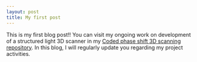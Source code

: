 ```yaml
---
layout: post
title: My first post 
---
```


This is my first blog post!!
You can visit my ongoing work on development of a structured light 3D scanner in my [Coded phase shift 3D scanning repository](http://pranavkantgaur.github.io/CodedPhaseShift3DScanner/). In this blog, I will regularly update you regarding my project activities.
